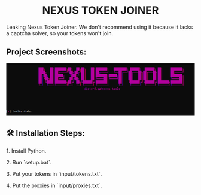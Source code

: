 <h1 align="center" id="title">NEXUS TOKEN JOINER</h1>

<p id="description">Leaking Nexus Token Joiner. We don't recommend using it because it lacks a captcha solver, so your tokens won't join.</p>

<h2>Project Screenshots:</h2>

![GitHub Logo](https://raw.githubusercontent.com/NYXSERVICES/NEXUS-LEAKED-TOKEN-JOINER/main/images/Screenshot_1.png?token=GHSAT0AAAAAACT6RJPX7ORCF3DBIYAFPR6UZUBU3OA)
<h2>🛠️ Installation Steps:</h2>

<p>1. Install Python.</p>

<p>2. Run `setup.bat`.</p>

<p>3. Put your tokens in `input/tokens.txt`.</p>

<p>4. Put the proxies in `input/proxies.txt`.</p>
